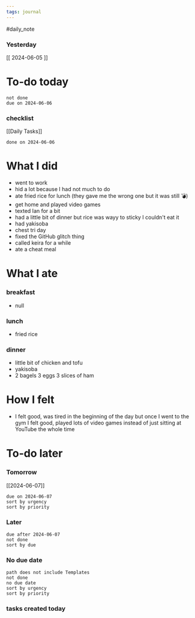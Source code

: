 ```yaml
---
tags: journal
---
```

#daily_note
### Yesterday
[[ 2024-06-05 ]]
# To-do today

 ```tasks
 not done
 due on 2024-06-06
 ```

### checklist

[[Daily Tasks]]

 ```tasks
 done on 2024-06-06
 ```

# What I did

- went to work
- hid a lot because I had not much to do
- ate fried rice for lunch (they gave me the wrong one but it was still 💣)
- get home and played video games
- texted Ian for a bit
- had a little bit of dinner but rice was wayy to sticky I couldn't eat it
- had yakisoba
- chest tri day
- fixed the GitHub glitch thing
- called keira for a while
- ate a cheat meal 


# What I ate

### breakfast
- null

### lunch
- fried rice

### dinner
- little bit of chicken and tofu
- yakisoba
- 2 bagels 3 eggs 3 slices of ham

# How I felt

- I felt good, was tired in the beginning of the day but once I went to the gym I felt good, played lots of video games instead of just sitting at YouTube the whole time

# To-do later

### Tomorrow 
[[2024-06-07]]
 ```tasks
 due on 2024-06-07
 sort by urgency
 sort by priority
 ```

### Later

 ```tasks
 due after 2024-06-07
 not done
 sort by due
 ```

### No due date

 ```tasks
 path does not include Templates
 not done
 no due date
 sort by urgency
 sort by priority
 ```

### tasks created today


